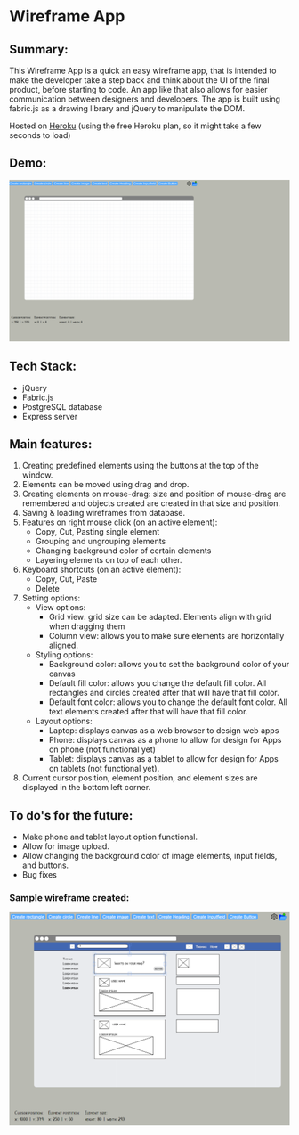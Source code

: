# Wireframe App

## Summary:
This Wireframe App is a quick an easy wireframe app, that is intended to make the developer take a step back and think about the UI of the final product, before starting to code. An app like that also allows for easier communication between designers and developers.
The app is built using fabric.js as a drawing library and jQuery to manipulate the DOM.

Hosted on [Heroku](https://wireframe-thomas.herokuapp.com/) (using the free Heroku plan, so it might take a few seconds to load)

## Demo:
![Wireframe App GIF](https://github.com/gselli12/wireframe-app/blob/master/Images/gifForReadme.gif)

## Tech Stack:
* jQuery
* Fabric.js
* PostgreSQL database
* Express server

## Main features:
1. Creating predefined elements using the buttons at the top of the window.
2. Elements can be moved using drag and drop.
3. Creating elements on mouse-drag: size and position of mouse-drag are remembered and objects created are created in that size and position.
4. Saving & loading wireframes from database.
5. Features on right mouse click (on an active element):
    * Copy, Cut, Pasting single element
    * Grouping and ungrouping elements
    * Changing background color of certain elements
    * Layering elements on top of each other.
6. Keyboard shortcuts (on an active element):
    * Copy, Cut, Paste
    * Delete
7. Setting options:
    * View options:
      - Grid view: grid size can be adapted. Elements align with grid when dragging them
      - Column view: allows you to make sure elements are horizontally aligned.
    * Styling options:
      - Background color: allows you to set the background color of your canvas
      - Default fill color: allows you change the default fill color. All rectangles and circles created after that will have that fill color.
      - Default font color: allows you to change the default font color. All text elements created after that will have that fill color.
    * Layout options:
      - Laptop: displays canvas as a web browser to design web apps
      - Phone: displays canvas as a phone to allow for design for Apps on phone (not functional yet)
      - Tablet: displays canvas as a tablet to allow for design for Apps on tablets (not functional yet).
8. Current cursor position, element position, and element sizes are displayed in the bottom left corner.

## To do's for the future:
* Make phone and tablet layout option functional.
* Allow for image upload.
* Allow changing the background color of image elements, input fields, and buttons.
* Bug fixes

### Sample wireframe created:
![Wireframe App example](https://github.com/gselli12/wireframe-app/blob/master/Images/sample_wireframe.PNG)
